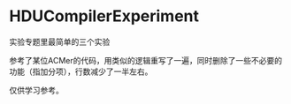 # HDUCompilerExperiment

实验专题里最简单的三个实验

参考了某位ACMer的代码，用类似的逻辑重写了一遍，同时删除了一些不必要的功能（指加分项），行数减少了一半左右。

仅供学习参考。
